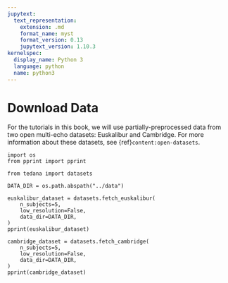 ```yaml
---
jupytext:
  text_representation:
    extension: .md
    format_name: myst
    format_version: 0.13
    jupytext_version: 1.10.3
kernelspec:
  display_name: Python 3
  language: python
  name: python3
---
```


# Download Data

For the tutorials in this book,
we will use partially-preprocessed data from two open multi-echo datasets: Euskalibur and Cambridge.
For more information about these datasets, see {ref}`content:open-datasets`.

```{code-cell} ipython3
import os
from pprint import pprint

from tedana import datasets

DATA_DIR = os.path.abspath("../data")

euskalibur_dataset = datasets.fetch_euskalibur(
    n_subjects=5,
    low_resolution=False,
    data_dir=DATA_DIR,
)
pprint(euskalibur_dataset)

cambridge_dataset = datasets.fetch_cambridge(
    n_subjects=5,
    low_resolution=False,
    data_dir=DATA_DIR,
)
pprint(cambridge_dataset)
```
